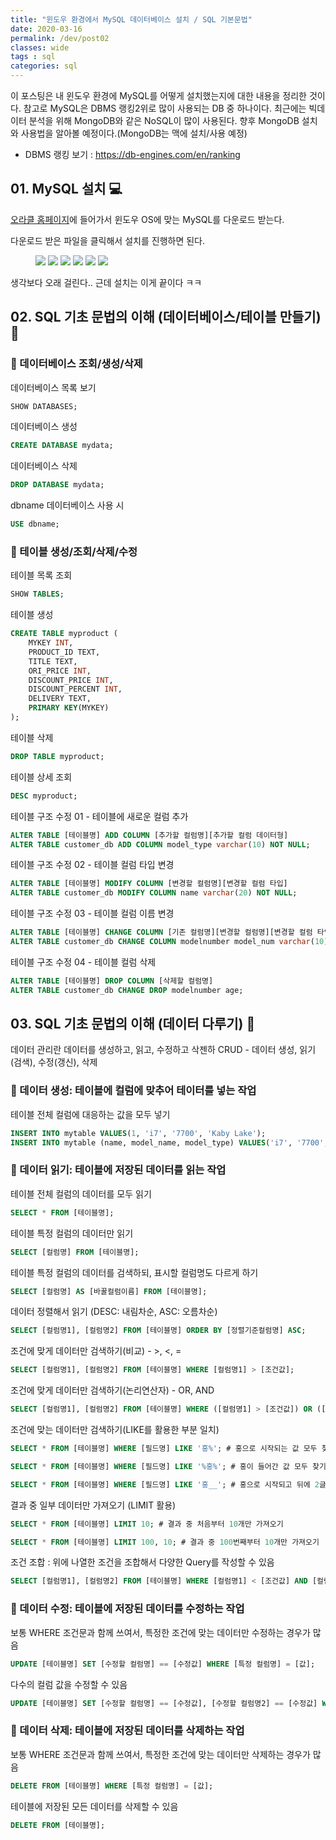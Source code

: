 ```yaml
---
title: "윈도우 환경에서 MySQL 데이터베이스 설치 / SQL 기본문법"
date: 2020-03-16
permalink: /dev/post02
classes: wide
tags : sql
categories: sql
---
```


이 포스팅은 내 윈도우 환경에 MySQL를 어떻게 설치했는지에 대한 내용을 정리한 것이다. 참고로 MySQL은 DBMS 랭킹2위로 많이 사용되는 DB 중 하나이다. 최근에는 빅데이터 분석을 위해 MongoDB와 같은 NoSQL이 많이 사용된다. 향후 MongoDB 설치와 사용법을 알아볼 예정이다.(MongoDB는 맥에 설치/사용 예정)

- DBMS 랭킹 보기 : https://db-engines.com/en/ranking


## 01. MySQL 설치 💻

[오라클 홈페이지]에 들어가서 윈도우 OS에 맞는 MySQL를 다운로드 받는다.

다운로드 받은 파일을 클릭해서 설치를 진행하면 된다.

<figure >
    <img src="/assets/images/mysql_installing.PNG">
    <img src="/assets/images/mysql_KakaoTalk_20200316_113017531.PNG">
    <img src="/assets/images/mysql_KakaoTalk_20200316_113051007.PNG">
    <img src="/assets/images/mysql_KakaoTalk_20200316_113245932.PNG">
    <img src="/assets/images/mysql_KakaoTalk_20200316_113305871.PNG">
    <img src="/assets/images/mysql_KakaoTalk_20200316_113424323.PNG">
</figure>

생각보다 오래 걸린다.. 근데 설치는 이게 끝이다 ㅋㅋ 


## 02. SQL 기초 문법의 이해 (데이터베이스/테이블 만들기) 🌱

### 🌱 데이터베이스 조회/생성/삭제

데이터베이스 목록 보기

```sql
SHOW DATABASES;
```

데이터베이스 생성 

```sql
CREATE DATABASE mydata;
```

데이터베이스 삭제

```sql
DROP DATABASE mydata;
```

dbname 데이터베이스 사용 시

```sql
USE dbname;
```

### 🌱 테이블 생성/조회/삭제/수정

테이블 목록 조회

```sql
SHOW TABLES;
```

테이블 생성

```sql
CREATE TABLE myproduct (
    MYKEY INT,
    PRODUCT_ID TEXT,
    TITLE TEXT,
    ORI_PRICE INT,
    DISCOUNT_PRICE INT,
    DISCOUNT_PERCENT INT,
    DELIVERY TEXT,
    PRIMARY KEY(MYKEY)
);
```

테이블 삭제

```sql
DROP TABLE myproduct;
```

테이블 상세 조회

```sql
DESC myproduct;
```

테이블 구조 수정 01 - 테이블에 새로운 컬럼 추가

```sql
ALTER TABLE [테이블명] ADD COLUMN [추가할 컬럼명][추가할 컬럼 데이터형]
ALTER TABLE customer_db ADD COLUMN model_type varchar(10) NOT NULL;
```

테이블 구조 수정 02 - 테이블 컬럼 타입 변경

```sql
ALTER TABLE [테이블명] MODIFY COLUMN [변경할 컬럼명][변경할 컬럼 타입]
ALTER TABLE customer_db MODIFY COLUMN name varchar(20) NOT NULL;
```

테이블 구조 수정 03 - 테이블 컬럼 이름 변경

```sql
ALTER TABLE [테이블명] CHANGE COLUMN [기존 컬럼명][변경할 컬럼명][변경할 컬럼 타입]
ALTER TABLE customer_db CHANGE COLUMN modelnumber model_num varchar(10) NOT NULL;
```

테이블 구조 수정 04 - 테이블 컬럼 삭제

```sql
ALTER TABLE [테이블명] DROP COLUMN [삭제할 컬럼명]
ALTER TABLE customer_db CHANGE DROP modelnumber age;
```


## 03. SQL 기초 문법의 이해 (데이터 다루기) 🍄

데이터 관리란 데이터를 생성하고, 읽고, 수정하고 삭젠하
CRUD - 데이터 생성, 읽기(검색), 수정(갱신), 삭제

### 🍄 데이터 생성: 테이블에 컬럼에 맞추어 테이터를 넣는 작업

테이블 전체 컬럼에 대응하는 값을 모두 넣기

```sql
INSERT INTO mytable VALUES(1, 'i7', '7700', 'Kaby Lake');
INSERT INTO mytable (name, model_name, model_type) VALUES('i7', '7700', 'Kaby Lake');
```

### 🍄 데이터 읽기: 테이블에 저장된 데이터를 읽는 작업

테이블 전체 컬럼의 데이터를 모두 읽기
```sql
SELECT * FROM [테이블명];
```

테이블 특정 컬럼의 데이터만 읽기

```sql
SELECT [컬럼명] FROM [테이블명];
```

테이블 특정 컬럼의 데이터를 검색하되, 표시할 컬럼명도 다르게 하기

```sql
SELECT [컬럼명] AS [바꿀컬럼이름] FROM [테이블명];
```

데이터 정렬해서 읽기 (DESC: 내림차순, ASC: 오름차순)

```sql
SELECT [컬럼명1], [컬럼명2] FROM [테이블명] ORDER BY [정렬기준컬럼명] ASC; 
```

조건에 맞게 데이터만 검색하기(비교) - >, <, =

```sql
SELECT [컬럼명1], [컬럼명2] FROM [테이블명] WHERE [컬럼명1] > [조건값]; 
```

조건에 맞게 데이터만 검색하기(논리연산자) - OR, AND

```sql
SELECT [컬럼명1], [컬럼명2] FROM [테이블명] WHERE ([컬럼명1] > [조건값]) OR ([컬럼명1] > [조건값]); 
```

조건에 맞는 데이터만 검색하기(LIKE를 활용한 부분 일치)

```sql
SELECT * FROM [테이블명] WHERE [필드명] LIKE '홍%'; # 홍으로 시작되는 값 모두 찾기

SELECT * FROM [테이블명] WHERE [필드명] LIKE '%홍%'; # 홍이 들어간 값 모두 찾기

SELECT * FROM [테이블명] WHERE [필드명] LIKE '홍__'; # 홍으로 시작되고 뒤에 2글자가 붙은 값 찾기
```

결과 중 일부 데이터만 가져오기 (LIMIT 활용)

```sql
SELECT * FROM [테이블명] LIMIT 10; # 결과 중 처음부터 10개만 가져오기

SELECT * FROM [테이블명] LIMIT 100, 10; # 결과 중 100번째부터 10개만 가져오기
```

조건 조합 : 위에 나열한 조건을 조합해서 다양한 Query를 작성할 수 있음

```sql
SELECT [컬럼명1], [컬럼명2] FROM [테이블명] WHERE [컬럼명1] < [조건값] AND [컬럼명2] LIKE [조건값] ORDER BY [컬럼명2] DESC LIMIT 2;
```

### 🍄 데이터 수정: 테이블에 저장된 데이터를 수정하는 작업

보통 WHERE 조건문과 함께 쓰여서, 특정한 조건에 맞는 데이터만 수정하는 경우가 많음

```sql
UPDATE [테이블명] SET [수정할 컬럼명] == [수정값] WHERE [특정 컬럼명] = [값];
```

다수의 컬럼 값을 수정할 수 있음

```sql
UPDATE [테이블명] SET [수정할 컬럼명] == [수정값], [수정할 컬럼명2] == [수정값] WHERE [특정 컬럼명] = [값];
```

### 🍄 데이터 삭제: 테이블에 저장된 데이터를 삭제하는 작업

보통 WHERE 조건문과 함께 쓰여서, 특정한 조건에 맞는 데이터만 삭제하는 경우가 많음

```sql
DELETE FROM [테이블명] WHERE [특정 컬럼명] = [값];
```

테이블에 저장된 모든 데이터를 삭제할 수 있음

```sql
DELETE FROM [테이블명];
```


[오라클 홈페이지]: https://dev.mysql.com/downloads/


